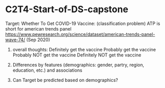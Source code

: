 # C2T4-Start-of-DS-capstone

Target: Whether To Get COVID-19 Vaccine: (classification problem)
ATP is short for american trends panel
https://www.pewresearch.org/science/dataset/american-trends-panel-wave-74/ (Sep 2020)

1. overall thoughts:
 Definitely get the vaccine
Probably get the vaccine
Probably NOT get the vaccine
Definitely NOT get the vaccine   

2. Differences by features (demographics: gender, partry, region, education, etc.) and associations

3. Can Target be predicted based on demographics?


